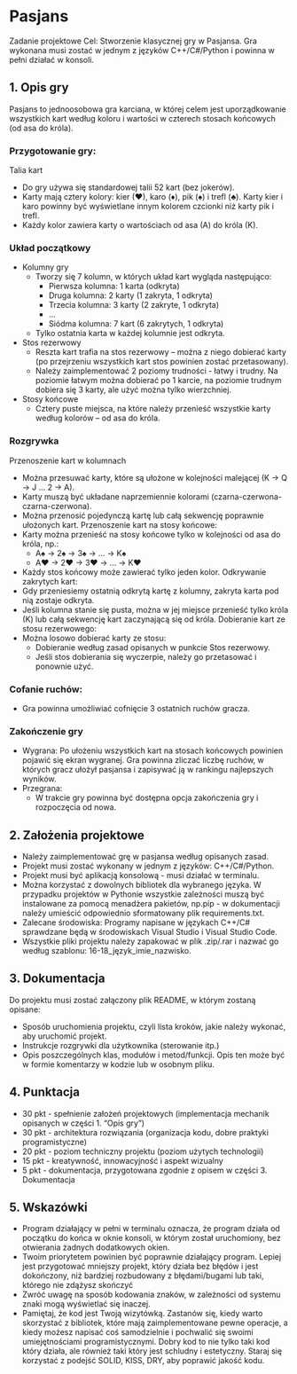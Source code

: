 # Pasjans
Zadanie projektowe
Cel: Stworzenie klasycznej gry w Pasjansa. Gra wykonana musi zostać w jednym z
języków C++/C#/Python i powinna w pełni działać w konsoli.

## 1. Opis gry
Pasjans to jednoosobowa gra karciana, w której celem jest uporządkowanie
wszystkich kart według koloru i wartości w czterech stosach końcowych (od asa do
króla).

### Przygotowanie gry:

Talia kart
- Do gry używa się standardowej talii 52 kart (bez jokerów).
- Karty mają cztery kolory: kier (♥), karo (♦), pik (♠) i trefl (♣).
  Karty kier i karo powinny być wyświetlane innym kolorem czcionki niż karty pik i trefl.
- Każdy kolor zawiera karty o wartościach od asa (A) do króla (K).

### Układ początkowy

- Kolumny gry
  - Tworzy się 7 kolumn, w których układ kart wygląda następująco:
    - Pierwsza kolumna: 1 karta (odkryta)
    - Druga kolumna: 2 karty (1 zakryta, 1 odkryta)
    - Trzecia kolumna: 3 karty (2 zakryte, 1 odkryta)
    - …
    - Siódma kolumna: 7 kart (6 zakrytych, 1 odkryta)
  - Tylko ostatnia karta w każdej kolumnie jest odkryta.
- Stos rezerwowy
  - Reszta kart trafia na stos rezerwowy – można z niego dobierać karty
(po przejrzeniu wszystkich kart stos powinien zostać przetasowany).
  - Należy zaimplementować 2 poziomy trudności - łatwy i trudny. Na
poziomie łatwym można dobierać po 1 karcie, na poziomie trudnym
dobiera się 3 karty, ale użyć można tylko wierzchniej.
- Stosy końcowe
  - Cztery puste miejsca, na które należy przenieść wszystkie karty według
kolorów – od asa do króla.

### Rozgrywka

Przenoszenie kart w kolumnach
- Można przesuwać karty, które są ułożone w kolejności malejącej (K → Q → J
… 2 → A).
- Karty muszą być układane naprzemiennie kolorami
(czarna-czerwona-czarna-czerwona).
- Można przenosić pojedynczą kartę lub całą sekwencję poprawnie ułożonych
kart.
Przenoszenie kart na stosy końcowe:
- Karty można przenieść na stosy końcowe tylko w kolejności od asa do króla,
np.:
  - A♠ → 2♠ → 3♠ → ... → K♠
  - A♥ → 2♥ → 3♥ → ... → K♥
- Każdy stos końcowy może zawierać tylko jeden kolor.
Odkrywanie zakrytych kart:
- Gdy przeniesiemy ostatnią odkrytą kartę z kolumny, zakryta karta pod nią
zostaje odkryta.
- Jeśli kolumna stanie się pusta, można w jej miejsce przenieść tylko króla (K)
lub całą sekwencję kart zaczynającą się od króla.
Dobieranie kart ze stosu rezerwowego:
- Można losowo dobierać karty ze stosu:
  - Dobieranie według zasad opisanych w punkcie Stos rezerwowy.
  - Jeśli stos dobierania się wyczerpie, należy go przetasować i ponownie
użyć.

### Cofanie ruchów:

- Gra powinna umożliwiać cofnięcie 3 ostatnich ruchów gracza.

### Zakończenie gry

- Wygrana:
Po ułożeniu wszystkich kart na stosach końcowych powinien pojawić się ekran
wygranej. Gra powinna zliczać liczbę ruchów, w których gracz ułożył pasjansa i
zapisywać ją w rankingu najlepszych wyników.
- Przegrana:
  - W trakcie gry powinna być dostępna opcja zakończenia gry i
rozpoczęcia od nowa.

## 2. Założenia projektowe

  - Należy zaimplementować grę w pasjansa według opisanych zasad.
  - Projekt musi zostać wykonany w jednym z języków: C++/C#/Python.
  - Projekt musi być aplikacją konsolową - musi działać w terminalu.
  - Można korzystać z dowolnych bibliotek dla wybranego języka. W
przypadku projektów w Pythonie wszystkie zależności muszą być
instalowane za pomocą menadżera pakietów, np.pip - w dokumentacji
należy umieścić odpowiednio sformatowany plik requirements.txt.
  - Zalecane środowiska: Programy napisane w językach C++/C#
sprawdzane będą w środowiskach Visual Studio i Visual Studio Code.
  - Wszystkie pliki projektu należy zapakować w plik .zip/.rar i nazwać go
według szablonu: 16-18_język_imie_nazwisko.

## 3. Dokumentacja

Do projektu musi zostać załączony plik README, w którym zostaną opisane:
- Sposób uruchomienia projektu, czyli lista kroków, jakie należy wykonać, aby
uruchomić projekt.
- Instrukcje rozgrywki dla użytkownika (sterowanie itp.)
- Opis poszczególnych klas, modułów i metod/funkcji. Opis ten może być w
formie komentarzy w kodzie lub w osobnym pliku.

## 4. Punktacja

- 30 pkt - spełnienie założeń projektowych (implementacja mechanik opisanych
w części 1. “Opis gry”)
- 30 pkt - architektura rozwiązania (organizacja kodu, dobre praktyki programistyczne)
- 20 pkt - poziom techniczny projektu (poziom użytych technologii)
- 15 pkt - kreatywność, innowacyjność i aspekt wizualny
- 5 pkt - dokumentacja, przygotowana zgodnie z opisem w części 3.
Dokumentacja

## 5. Wskazówki

- Program działający w pełni w terminalu oznacza, że program działa od
początku do końca w oknie konsoli, w którym został uruchomiony, bez
otwierania żadnych dodatkowych okien.
- Twoim priorytetem powinien być poprawnie działający program. Lepiej jest
przygotować mniejszy projekt, który działa bez błędów i jest dokończony, niż
bardziej rozbudowany z błędami/bugami lub taki, którego nie zdążysz
skończyć
- Zwróć uwagę na sposób kodowania znaków, w zależności od systemu znaki
mogą wyświetlać się inaczej.
- Pamiętaj, że kod jest Twoją wizytówką. Zastanów się, kiedy warto skorzystać z
bibliotek, które mają zaimplementowane pewne operacje, a kiedy możesz
napisać coś samodzielnie i pochwalić się swoimi umiejętnościami
programistycznymi. Dobry kod to nie tylko taki kod który działa, ale również
taki który jest schludny i estetyczny. Staraj się korzystać z podejść SOLID,
KISS, DRY, aby poprawić jakość kodu.

